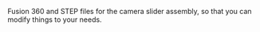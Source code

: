 Fusion 360 and STEP files for the camera slider assembly, so that you can modify things to your needs.
